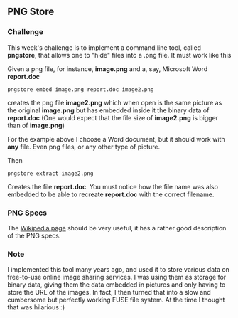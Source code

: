 ## PNG Store

### Challenge

This week's challenge is to implement a command line tool, called **pngstore**, that allows one to "hide" files into a .png file. It must work like this

Given a png file, for instance, **image.png** and a, say, Microsoft Word **report.doc** 

```
pngstore embed image.png report.doc image2.png
```

creates the png file **image2.png** which when open is the same picture as the original **image.png** but has embedded inside it the binary data of **report.doc** (One would expect that the file size of **image2.png** is bigger than of **image.png**)

For the example above I choose a Word document, but it should work with **any** file. Even png files, or any other type of picture. 

Then

```
pngstore extract image2.png
```

Creates the file **report.doc**. You must notice how the file name was also embedded to be able to recreate **report.doc** with the correct filename.

### PNG Specs

The [Wikipedia page](https://en.wikipedia.org/wiki/Portable_Network_Graphics) should be very useful, it has a rather good description of the PNG specs.

### Note

I implemented this tool many years ago, and used it to store various data on free-to-use online image sharing services. I was using them as storage for binary data, giving them the data embedded in pictures and only having to store the URL of the images. In fact, I then turned that into a slow and cumbersome but perfectly working FUSE file system. At the time I thought that was hilarious :)